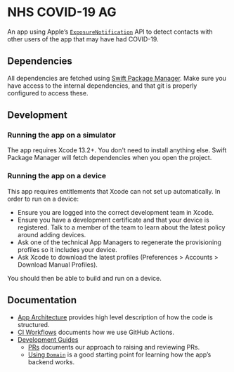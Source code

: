 # NHS COVID-19 AG

An app using Apple’s [`ExposureNotification`](https://developer.apple.com/documentation/exposurenotification) API to detect contacts with other users of the app that may have had COVID-19.

## Dependencies

All dependencies are fetched using [Swift Package Manager](https://www.swift.org/package-manager/). Make sure you have access to the internal dependencies, and that git is properly configured to access these.

## Development

### Running the app on a simulator

The app requires Xcode 13.2+. You don't need to install anything else. Swift Package Manager will fetch dependencies when you open the project.

### Running the app on a device

This app requires entitlements that Xcode can not set up automatically. In order to run on a device:

* Ensure you are logged into the correct development team in Xcode.
* Ensure you have a development certificate and that your device is registered. Talk to a member of the team to learn about the latest policy around adding devices.
* Ask one of the technical App Managers to regenerate the provisioning profiles so it includes your device.
* Ask Xcode to download the latest profiles (Preferences > Accounts > Download Manual Profiles).

You should then be able to build and run on a device.

## Documentation

* [App Architecture](Docs/AppArchitecture.md) provides high level description of how the code is structured.
* [CI Workflows](Docs/CI.md) documents how we use GitHub Actions.
* [Development Guides](Docs/Development/Guides)
  * [PRs](Docs/Development/Guides/PRs.md) documents our approach to raising and reviewing PRs.
  * [Using `Domain`](Docs/Development/Guides/UsingDomain.md) is a good starting point for learning how the app’s backend works. 
